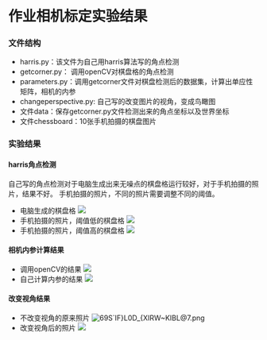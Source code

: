 # 作业相机标定实验结果
### 文件结构
- harris.py：该文件为自己用harris算法写的角点检测
- getcorner.py： 调用openCV对棋盘格的角点检测
- parameters.py：调用getcorner文件对棋盘检测后的数据集，计算出单应性矩阵，相机的内参
- changeperspective.py: 自己写的改变图片的视角，变成鸟瞰图
- 文件data：保存getcorner.py文件检测出来的角点坐标以及世界坐标
- 文件chessboard：10张手机拍摄的棋盘图片

### 实验结果
#### harris角点检测
自己写的角点检测对于电脑生成出来无噪点的棋盘格运行较好，对于手机拍摄的照片，结果不好。
手机拍摄的照片，不同的照片需要调整不同的阈值。

- 电脑生成的棋盘格
[![](https://i.loli.net/2019/10/11/Wfgc6aZin3LETHX.png)](https://i.loli.net/2019/10/11/Wfgc6aZin3LETHX.png)
- 手机拍摄的照片，阈值低的棋盘格
[![](https://i.loli.net/2019/10/11/e51aqYgPuQEVUsB.png)](https://i.loli.net/2019/10/11/e51aqYgPuQEVUsB.png)
- 手机拍摄的照片，阈值高的棋盘格
[![](https://i.loli.net/2019/10/11/wRIUViJ71bQkYpt.png)](https://i.loli.net/2019/10/11/wRIUViJ71bQkYpt.png)

#### 相机内参计算结果
- 调用openCV的结果
[![](https://i.loli.net/2019/10/12/9oIVfcFxnO8G2BQ.png)](https://i.loli.net/2019/10/12/9oIVfcFxnO8G2BQ.png)
- 自己计算内参的结果
[![](https://i.loli.net/2019/10/12/L4DrSlYUHBAGbya.png)](https://i.loli.net/2019/10/12/L4DrSlYUHBAGbya.png)

#### 改变视角结果
- 不改变视角的原来照片
![69S`IF}L0D_{XIRW~KIBL@7.png](https://i.loli.net/2019/10/12/SqMxkH5TOF7gn8r.png)
- 改变视角后的照片
[![](https://i.loli.net/2019/10/12/9FpVKOfRSx2ZqwN.png)](https://i.loli.net/2019/10/12/9FpVKOfRSx2ZqwN.png)
